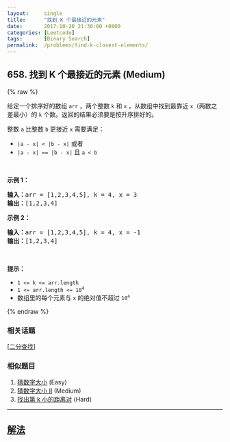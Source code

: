 ```yaml
---
layout:     single
title:      "找到 K 个最接近的元素"
date:       2017-10-20 21:30:00 +0800
categories: [Leetcode]
tags:       [Binary Search]
permalink:  /problems/find-k-closest-elements/
---
```


## 658. 找到 K 个最接近的元素 (Medium)

{% raw %}

<p>给定一个排序好的数组 <code>arr</code> ，两个整数 <code>k</code> 和 <code>x</code> ，从数组中找到最靠近 <code>x</code>（两数之差最小）的 <code>k</code> 个数。返回的结果必须要是按升序排好的。</p>

<p>整数 <code>a</code> 比整数 <code>b</code> 更接近 <code>x</code> 需要满足：</p>

<ul>
	<li><code>|a - x| < |b - x|</code> 或者</li>
	<li><code>|a - x| == |b - x|</code> 且 <code>a < b</code></li>
</ul>

<p> </p>

<p><strong>示例 1：</strong></p>

<pre>
<strong>输入：</strong>arr = [1,2,3,4,5], k = 4, x = 3
<strong>输出：</strong>[1,2,3,4]
</pre>

<p><strong>示例 2：</strong></p>

<pre>
<strong>输入：</strong>arr = [1,2,3,4,5], k = 4, x = -1
<strong>输出：</strong>[1,2,3,4]
</pre>

<p> </p>

<p><strong>提示：</strong></p>

<ul>
	<li><code>1 <= k <= arr.length</code></li>
	<li><code>1 <= arr.length <= 10<sup>4</sup></code></li>
	<li>数组里的每个元素与 <code>x</code> 的绝对值不超过 <code>10<sup>4</sup></code></li>
</ul>

{% endraw %}

### 相关话题
  [[二分查找](https://github.com/openset/leetcode/tree/master/tag/binary-search/README.md)]

### 相似题目
  1. [猜数字大小](/problems/guess-number-higher-or-lower) (Easy)
  1. [猜数字大小 II](/problems/guess-number-higher-or-lower-ii) (Medium)
  1. [找出第 k 小的距离对](/problems/find-k-th-smallest-pair-distance) (Hard)

---

## [解法](https://github.com/openset/leetcode/tree/master/problems/find-k-closest-elements)
